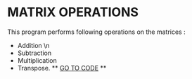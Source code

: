 # MATRIX OPERATIONS
This program performs following operations on the matrices : 

* Addition \n
* Subtraction
* Multiplication
* Transpose.
** [GO TO CODE](https://github.com/Shivam-Riyar/Arrays/blob/main/MatrixOperation.cpp) **
